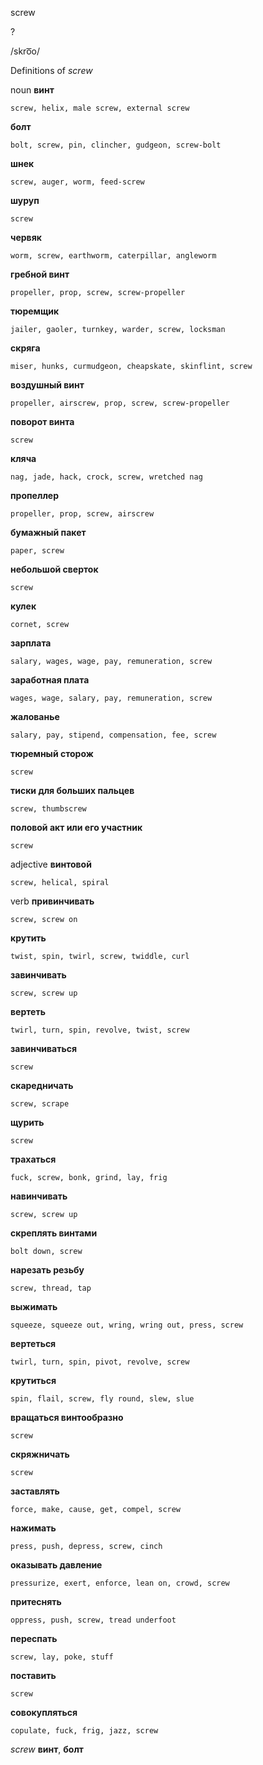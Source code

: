screw

?

/skro͞o/

Definitions of _screw_

noun
**винт**

    screw, helix, male screw, external screw
**болт**

    bolt, screw, pin, clincher, gudgeon, screw-bolt
**шнек**

    screw, auger, worm, feed-screw
**шуруп**

    screw
**червяк**

    worm, screw, earthworm, caterpillar, angleworm
**гребной винт**

    propeller, prop, screw, screw-propeller
**тюремщик**

    jailer, gaoler, turnkey, warder, screw, locksman
**скряга**

    miser, hunks, curmudgeon, cheapskate, skinflint, screw
**воздушный винт**

    propeller, airscrew, prop, screw, screw-propeller
**поворот винта**

    screw
**кляча**

    nag, jade, hack, crock, screw, wretched nag
**пропеллер**

    propeller, prop, screw, airscrew
**бумажный пакет**

    paper, screw
**небольшой сверток**

    screw
**кулек**

    cornet, screw
**зарплата**

    salary, wages, wage, pay, remuneration, screw
**заработная плата**

    wages, wage, salary, pay, remuneration, screw
**жалованье**

    salary, pay, stipend, compensation, fee, screw
**тюремный сторож**

    screw
**тиски для больших пальцев**

    screw, thumbscrew
**половой акт или его участник**

    screw

adjective
**винтовой**

    screw, helical, spiral

verb
**привинчивать**

    screw, screw on
**крутить**

    twist, spin, twirl, screw, twiddle, curl
**завинчивать**

    screw, screw up
**вертеть**

    twirl, turn, spin, revolve, twist, screw
**завинчиваться**

    screw
**скаредничать**

    screw, scrape
**щурить**

    screw
**трахаться**

    fuck, screw, bonk, grind, lay, frig
**навинчивать**

    screw, screw up
**скреплять винтами**

    bolt down, screw
**нарезать резьбу**

    screw, thread, tap
**выжимать**

    squeeze, squeeze out, wring, wring out, press, screw
**вертеться**

    twirl, turn, spin, pivot, revolve, screw
**крутиться**

    spin, flail, screw, fly round, slew, slue
**вращаться винтообразно**

    screw
**скряжничать**

    screw
**заставлять**

    force, make, cause, get, compel, screw
**нажимать**

    press, push, depress, screw, cinch
**оказывать давление**

    pressurize, exert, enforce, lean on, crowd, screw
**притеснять**

    oppress, push, screw, tread underfoot
**переспать**

    screw, lay, poke, stuff
**поставить**

    screw
**совокупляться**

    copulate, fuck, frig, jazz, screw

_screw_
**винт**, **болт**